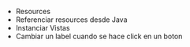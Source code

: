 * Resources
* Referenciar resources desde Java
* Instanciar Vistas
* Cambiar un label cuando se hace click en un boton
